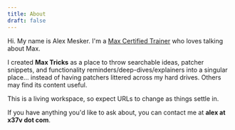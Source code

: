 ```yaml
---
title: About
draft: false
---
```



Hi. My name is Alex Mesker. I'm a [Max Certified Trainer](https://cycling74.com/certified-trainers) who loves talking about Max.

I created **Max Tricks** as a place to throw searchable ideas, patcher snippets, and functionality reminders/deep-dives/explainers into a singular place… instead of having patchers littered across my hard drives. Others may find its content useful.

This is a living workspace, so expect URLs to change as things settle in.

If you have anything you'd like to ask about, you can contact me at **alex at x37v dot com**.